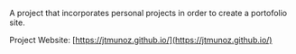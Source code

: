 A project that incorporates personal projects in order to create a portofolio site.

Project Website: [https://jtmunoz.github.io/](https://jtmunoz.github.io/)